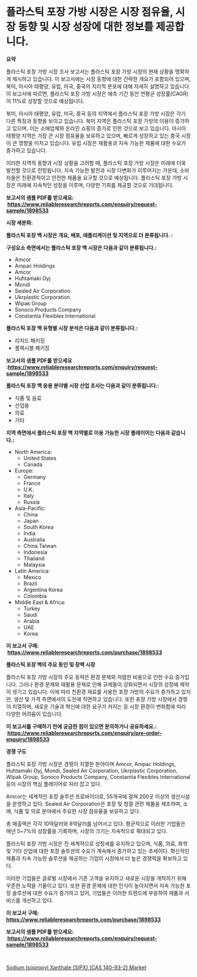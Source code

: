 <p><h1>플라스틱 포장 가방 시장은 시장 점유율, 시장 동향 및 시장 성장에 대한 정보를 제공합니다.</h1></p><p><strong>요약</strong></p>
<p><p>플라스틱 포장 가방 시장 조사 보고서는 플라스틱 포장 가방 시장의 현재 상황을 명확하게 제시하고 있습니다. 이 보고서에는 시장 동향에 대한 간략한 개요가 포함되어 있으며, 북미, 아시아 태평양, 유럽, 미국, 중국의 지리적 분포에 대해 자세히 설명하고 있습니다. 이 보고서에 따르면, 플라스틱 포장 가방 시장은 예측 기간 동안 연평균 성장률(CAGR)이 11%로 성장할 것으로 예상됩니다.</p><p>북미, 아시아 태평양, 유럽, 미국, 중국 등의 지역에서 플라스틱 포장 가방 시장은 각기 다른 특징과 동향을 보이고 있습니다. 북미 지역은 플라스틱 포장 가방의 이용이 증가하고 있으며, 이는 소매업체와 온라인 쇼핑의 증가로 인한 것으로 보고 있습니다. 아시아 태평양 지역은 가장 큰 시장 점유율을 보유하고 있으며, 빠르게 성장하고 있는 중국 시장이 큰 영향을 미치고 있습니다. 유럽 시장은 재활용과 지속 가능한 제품에 대한 수요가 증가하고 있습니다.</p><p>이러한 지역적 동향과 시장 상황을 고려할 때, 플라스틱 포장 가방 시장은 미래에 더욱 발전할 것으로 전망됩니다. 지속 가능한 발전과 시장 다변화가 이루어지는 가운데, 소비자들은 친환경적이고 안전한 제품을 요구할 것으로 예상됩니다. 플라스틱 포장 가방 시장은 미래에 지속적인 성장을 이루며, 다양한 기회를 제공할 것으로 기대됩니다.</p></p>
<p><strong>보고서의 샘플 PDF를 받으세요: &nbsp;<a href="https://www.reliableresearchreports.com/enquiry/request-sample/1898533">https://www.reliableresearchreports.com/enquiry/request-sample/1898533</a></strong></p>
<p><strong>시장 세분화:</strong></p>
<p><strong> 플라스틱 포장 백 시장은 개요, 배포, 애플리케이션 및 지역으로 더 분류됩니다. :</strong></p>
<p><strong>구성요소 측면에서는 플라스틱 포장 백 시장은 다음과 같이 분류됩니다.:</strong></p>
<p><ul><li>Amcor</li><li>Ampac Holdings</li><li>Amcor</li><li>Huhtamaki Oyj</li><li>Mondi</li><li>Sealed Air Corporation</li><li>Ukrplastic Corporation</li><li>Wipak Group</li><li>Sonoco Products Company</li><li>Constantia Flexibles International</li></ul></p>
<p><strong> 플라스틱 포장 백 유형별 시장 분석은 다음과 같이 분류됩니다.:</strong></p>
<p><ul><li>리지드 패키징</li><li>플렉시블 패키징</li></ul></p>
<p><strong>보고서의 샘플 PDF를 받으세요 :<a href="https://www.reliableresearchreports.com/enquiry/request-sample/1898533">https://www.reliableresearchreports.com/enquiry/request-sample/1898533</a></strong></p>
<p><strong> 플라스틱 포장 백 응용 분야별 시장 산업 조사는 다음과 같이 분류됩니다.:</strong></p>
<p><ul><li>식품 및 음료</li><li>산업용</li><li>의료</li><li>기타</li></ul></p>
<p><strong>지역 측면에서 플라스틱 포장 백 지역별로 이용 가능한 시장 플레이어는 다음과 같습니다.:</strong></p>
<p><ul>
    <li>
        North America:
        <ul>
            <li>United States</li>
            <li>Canada</li>
        </ul>
    </li>
    <li>
        Europe:
        <ul>
            <li>Germany</li>
            <li>France</li>
            <li>U.K.</li>
            <li>Italy</li>
            <li>Russia</li>
        </ul>
    </li>
    <li>
        Asia-Pacific:
        <ul>
            <li>China</li>
            <li>Japan</li>
            <li>South Korea</li>
            <li>India</li>
            <li>Australia</li>
            <li>China Taiwan</li>
            <li>Indonesia</li>
            <li>Thailand</li>
            <li>Malaysia</li>
        </ul>
    </li>
    <li>
        Latin America:
        <ul>
            <li>Mexico</li>
            <li>Brazil</li>
            <li>Argentina Korea</li>
            <li>Colombia</li>
        </ul>
    </li>
    <li>
        Middle East & Africa:
        <ul>
            <li>Turkey</li>
            <li>Saudi</li>
            <li>Arabia</li>
            <li>UAE</li>
            <li>Korea</li>
        </ul>
    </li>
    </ul></p>
<p><strong>이 보고서 구매: &nbsp;<a href="https://www.reliableresearchreports.com/purchase/1898533">https://www.reliableresearchreports.com/purchase/1898533</a></strong></p>
<p><strong>플라스틱 포장 백의 주요 동인 및 장벽 시장</strong></p>
<p><p>플라스틱 포장 가방 시장의 주요 동력은 환경 문제와 저렴한 비용으로 인한 수요 증가입니다. 그러나 환경 문제와 재활용 문제로 인해 규제들이 강화되면서 시장의 성장에 제약이 생기고 있습니다. 이에 따라 친환경 재료를 사용한 포장 가방의 수요가 증가하고 있지만, 생산 및 가격 측면에서의 도전에 직면하고 있습니다. 또한 포장 가방 시장에서 경쟁이 치열하며, 새로운 기술과 혁신에 대한 요구가 커지는 등 시장 환경이 변화함에 따라 다양한 어려움이 있습니다.</p></p>
<p><strong>이 보고서를 구매하기 전에 궁금한 점이 있으면 문의하거나 공유하세요.: &nbsp;<a href="https://www.reliableresearchreports.com/enquiry/pre-order-enquiry/1898533">https://www.reliableresearchreports.com/enquiry/pre-order-enquiry/1898533</a></strong></p>
<p><strong>경쟁 구도</strong></p>
<p><p>플라스틱 포장 가방 시장은 경쟁이 치열한 분야이며 Amcor, Ampac Holdings, Huhtamaki Oyj, Mondi, Sealed Air Corporation, Ukrplastic Corporation, Wipak Group, Sonoco Products Company, Constantia Flexibles International 등이 시장의 핵심 플레이어로 자리 잡고 있다. </p><p>Amcor는 세계적인 포장 솔루션 프로바이더로, 55개국에 걸쳐 200곳 이상의 생산시설을 운영하고 있다. Sealed Air Corporation은 포장 및 청결 관련 제품을 제조하며, 소매, 식품 및 의료 분야에서 주요한 시장 점유율을 보유하고 있다. </p><p>총 매출액은 각각 10억달러와 8억달러를 넘어서고 있다. 평균적으로 이러한 기업들은 매년 5~7%의 성장률을 기록하며, 시장의 크기는 지속적으로 확대되고 있다. </p><p>플라스틱 포장 가방 시장은 전 세계적으로 성장세를 유지하고 있으며, 식품, 의료, 화학 및 기타 산업에 대한 포장 솔루션의 수요가 계속해서 증가하고 있는 추세이다. 혁신적인 제품과 지속 가능한 솔루션을 제공하는 기업이 시장에서 더 높은 경쟁력을 확보하고 있다. </p><p>이러한 기업들은 글로벌 시장에서 기존 고객을 유지하고 새로운 시장을 개척하기 위해 꾸준한 노력을 기울이고 있다. 또한 환경 문제에 대한 인식이 높아지면서 지속 가능한 포장 솔루션에 대한 수요가 증가하고 있어, 기업들은 이러한 트렌드에 부응하여 제품과 서비스를 개선하고 있다.</p></p>
<p><strong>이 보고서 구매: &nbsp; <a href="https://www.reliableresearchreports.com/purchase/1898533">https://www.reliableresearchreports.com/purchase/1898533</a></strong></p>
<p><strong>보고서의 샘플 PDF를 받으세요: &nbsp;<a href="https://www.reliableresearchreports.com/enquiry/request-sample/1898533">https://www.reliableresearchreports.com/enquiry/request-sample/1898533</a></strong><strong></strong></p>
<p>&nbsp;</p>
<p><p><a href="https://github.com/Glendatilghmankmgz0rbhwpy/Market-Research-Report-List-1/blob/main/sodium-isopropyl-xanthate-sipx-cas-140-93-2-market.md">Sodium Isopropyl Xanthate (SIPX) (CAS 140-93-2) Market</a></p></p>